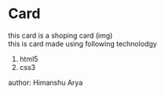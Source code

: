 # Card
this card is a shoping card (img) <br>
this is card made using following technolodgy<br>
1. html5<br>
2. css3<br>

author: Himanshu Arya